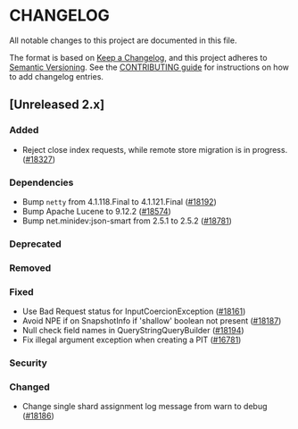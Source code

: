 # CHANGELOG
All notable changes to this project are documented in this file.

The format is based on [Keep a Changelog](https://keepachangelog.com/en/1.0.0/), and this project adheres to [Semantic Versioning](https://semver.org/spec/v2.0.0.html). See the [CONTRIBUTING guide](./CONTRIBUTING.md#Changelog) for instructions on how to add changelog entries.

## [Unreleased 2.x]
### Added
- Reject close index requests, while remote store migration is in progress.([#18327](https://github.com/opensearch-project/OpenSearch/pull/18327))

### Dependencies
- Bump `netty` from 4.1.118.Final to 4.1.121.Final ([#18192](https://github.com/opensearch-project/OpenSearch/pull/18192))
- Bump Apache Lucene to 9.12.2 ([#18574](https://github.com/opensearch-project/OpenSearch/pull/18574))
- Bump net.minidev:json-smart from 2.5.1 to 2.5.2 ([#18781](https://github.com/opensearch-project/OpenSearch/pull/18781))

### Deprecated

### Removed

### Fixed
- Use Bad Request status for InputCoercionException ([#18161](https://github.com/opensearch-project/OpenSearch/pull/18161))
- Avoid NPE if on SnapshotInfo if 'shallow' boolean not present ([#18187](https://github.com/opensearch-project/OpenSearch/issues/18187))
- Null check field names in QueryStringQueryBuilder ([#18194](https://github.com/opensearch-project/OpenSearch/pull/18194))
- Fix illegal argument exception when creating a PIT ([#16781](https://github.com/opensearch-project/OpenSearch/pull/16781))

### Security

### Changed

- Change single shard assignment log message from warn to debug ([#18186](https://github.com/opensearch-project/OpenSearch/pull/18186))

[Unreleased 2.19.x]: https://github.com/opensearch-project/OpenSearch/compare/fd9a9d90df25bea1af2c6a85039692e815b894f5...2.19
